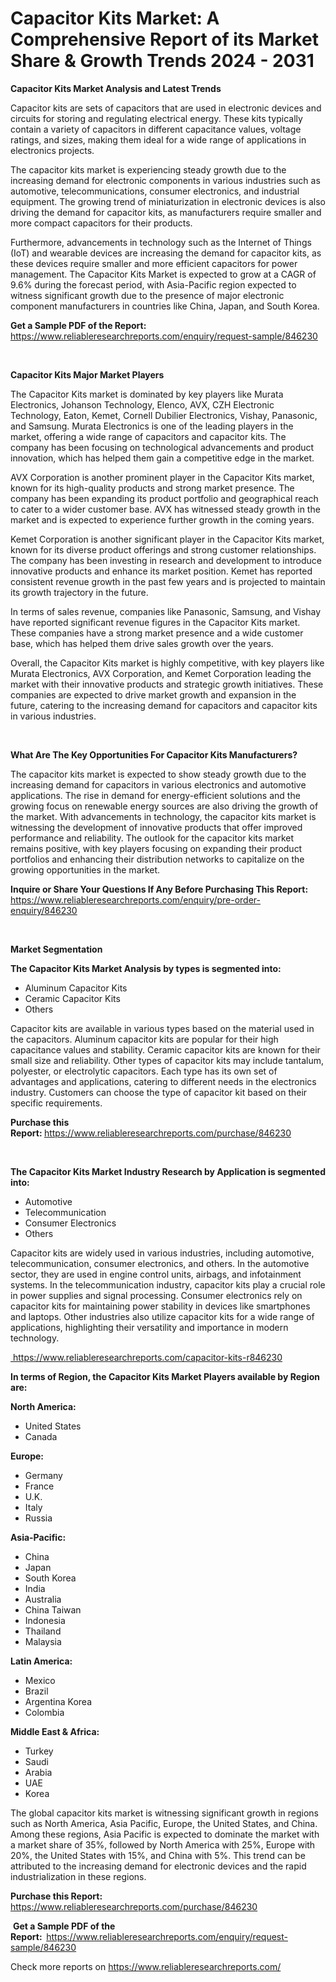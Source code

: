 <p><h1>Capacitor Kits Market: A Comprehensive Report of its Market Share & Growth Trends 2024 - 2031</h1></p><p><strong>Capacitor Kits Market Analysis and Latest Trends</strong></p>
<p><p>Capacitor kits are sets of capacitors that are used in electronic devices and circuits for storing and regulating electrical energy. These kits typically contain a variety of capacitors in different capacitance values, voltage ratings, and sizes, making them ideal for a wide range of applications in electronics projects.</p><p>The capacitor kits market is experiencing steady growth due to the increasing demand for electronic components in various industries such as automotive, telecommunications, consumer electronics, and industrial equipment. The growing trend of miniaturization in electronic devices is also driving the demand for capacitor kits, as manufacturers require smaller and more compact capacitors for their products.</p><p>Furthermore, advancements in technology such as the Internet of Things (IoT) and wearable devices are increasing the demand for capacitor kits, as these devices require smaller and more efficient capacitors for power management. The Capacitor Kits Market is expected to grow at a CAGR of 9.6% during the forecast period, with Asia-Pacific region expected to witness significant growth due to the presence of major electronic component manufacturers in countries like China, Japan, and South Korea.</p></p>
<p><strong>Get a Sample PDF of the Report:&nbsp;</strong> <a href="https://www.reliableresearchreports.com/enquiry/request-sample/846230">https://www.reliableresearchreports.com/enquiry/request-sample/846230</a></p>
<p>&nbsp;</p>
<p><strong>Capacitor Kits Major Market Players</strong></p>
<p><p>The Capacitor Kits market is dominated by key players like Murata Electronics, Johanson Technology, Elenco, AVX, CZH Electronic Technology, Eaton, Kemet, Cornell Dubilier Electronics, Vishay, Panasonic, and Samsung. Murata Electronics is one of the leading players in the market, offering a wide range of capacitors and capacitor kits. The company has been focusing on technological advancements and product innovation, which has helped them gain a competitive edge in the market.</p><p>AVX Corporation is another prominent player in the Capacitor Kits market, known for its high-quality products and strong market presence. The company has been expanding its product portfolio and geographical reach to cater to a wider customer base. AVX has witnessed steady growth in the market and is expected to experience further growth in the coming years.</p><p>Kemet Corporation is another significant player in the Capacitor Kits market, known for its diverse product offerings and strong customer relationships. The company has been investing in research and development to introduce innovative products and enhance its market position. Kemet has reported consistent revenue growth in the past few years and is projected to maintain its growth trajectory in the future.</p><p>In terms of sales revenue, companies like Panasonic, Samsung, and Vishay have reported significant revenue figures in the Capacitor Kits market. These companies have a strong market presence and a wide customer base, which has helped them drive sales growth over the years.</p><p>Overall, the Capacitor Kits market is highly competitive, with key players like Murata Electronics, AVX Corporation, and Kemet Corporation leading the market with their innovative products and strategic growth initiatives. These companies are expected to drive market growth and expansion in the future, catering to the increasing demand for capacitors and capacitor kits in various industries.</p></p>
<p>&nbsp;</p>
<p><strong>What Are The Key Opportunities For Capacitor Kits Manufacturers?</strong></p>
<p><p>The capacitor kits market is expected to show steady growth due to the increasing demand for capacitors in various electronics and automotive applications. The rise in demand for energy-efficient solutions and the growing focus on renewable energy sources are also driving the growth of the market. With advancements in technology, the capacitor kits market is witnessing the development of innovative products that offer improved performance and reliability. The outlook for the capacitor kits market remains positive, with key players focusing on expanding their product portfolios and enhancing their distribution networks to capitalize on the growing opportunities in the market.</p></p>
<p><strong>Inquire or Share Your Questions If Any Before Purchasing This Report:</strong> <a href="https://www.reliableresearchreports.com/enquiry/pre-order-enquiry/846230">https://www.reliableresearchreports.com/enquiry/pre-order-enquiry/846230</a></p>
<p>&nbsp;</p>
<p><strong>Market Segmentation</strong></p>
<p><strong>The Capacitor Kits Market Analysis by types is segmented into:</strong></p>
<p><ul><li>Aluminum Capacitor Kits</li><li>Ceramic Capacitor Kits</li><li>Others</li></ul></p>
<p><p>Capacitor kits are available in various types based on the material used in the capacitors. Aluminum capacitor kits are popular for their high capacitance values and stability. Ceramic capacitor kits are known for their small size and reliability. Other types of capacitor kits may include tantalum, polyester, or electrolytic capacitors. Each type has its own set of advantages and applications, catering to different needs in the electronics industry. Customers can choose the type of capacitor kit based on their specific requirements.</p></p>
<p><strong>Purchase this Report:&nbsp;</strong><a href="https://www.reliableresearchreports.com/purchase/846230">https://www.reliableresearchreports.com/purchase/846230</a></p>
<p>&nbsp;</p>
<p><strong>The Capacitor Kits Market Industry Research by Application is segmented into:</strong></p>
<p><ul><li>Automotive</li><li>Telecommunication</li><li>Consumer Electronics</li><li>Others</li></ul></p>
<p><p>Capacitor kits are widely used in various industries, including automotive, telecommunication, consumer electronics, and others. In the automotive sector, they are used in engine control units, airbags, and infotainment systems. In the telecommunication industry, capacitor kits play a crucial role in power supplies and signal processing. Consumer electronics rely on capacitor kits for maintaining power stability in devices like smartphones and laptops. Other industries also utilize capacitor kits for a wide range of applications, highlighting their versatility and importance in modern technology.</p></p>
<p><a href="https://www.reliableresearchreports.com/capacitor-kits-r846230">&nbsp;https://www.reliableresearchreports.com/capacitor-kits-r846230</a></p>
<p><strong>In terms of Region, the Capacitor Kits Market Players available by Region are:</strong></p>
<p>
    <p> <strong> North America: </strong>
        <ul>
            <li>United States</li>
            <li>Canada</li>
        </ul>
        </p> 
    <p> <strong> Europe: </strong>
        <ul>
            <li>Germany</li>
            <li>France</li>
            <li>U.K.</li>
            <li>Italy</li>
            <li>Russia</li>
        </ul>
        </p> 
    <p> <strong> Asia-Pacific: </strong>
        <ul>
            <li>China</li>
            <li>Japan</li>
            <li>South Korea</li>
            <li>India</li>
            <li>Australia</li>
            <li>China Taiwan</li>
            <li>Indonesia</li>
            <li>Thailand</li>
            <li>Malaysia</li>
        </ul>
        </p> 
    <p> <strong> Latin America: </strong>
        <ul>
            <li>Mexico</li>
            <li>Brazil</li>
            <li>Argentina Korea</li>
            <li>Colombia</li>
        </ul>
        </p> 
    <p> <strong> Middle East & Africa: </strong>
        <ul>
            <li>Turkey</li>
            <li>Saudi</li>
            <li>Arabia</li>
            <li>UAE</li>
            <li>Korea</li>
        </ul>
    </p>
    </p>
<p><p>The global capacitor kits market is witnessing significant growth in regions such as North America, Asia Pacific, Europe, the United States, and China. Among these regions, Asia Pacific is expected to dominate the market with a market share of 35%, followed by North America with 25%, Europe with 20%, the United States with 15%, and China with 5%. This trend can be attributed to the increasing demand for electronic devices and the rapid industrialization in these regions.</p></p>
<p><strong>Purchase this Report: </strong><a href="https://www.reliableresearchreports.com/purchase/846230">https://www.reliableresearchreports.com/purchase/846230</a></p>
<p>&nbsp;<strong>Get a Sample PDF of the Report:&nbsp;&nbsp;</strong><a href="https://www.reliableresearchreports.com/enquiry/request-sample/846230">https://www.reliableresearchreports.com/enquiry/request-sample/846230</a></p>
<p><strong></strong></p>
<p>Check more reports on <a href="https://www.reliableresearchreports.com/">https://www.reliableresearchreports.com/</a></p>
